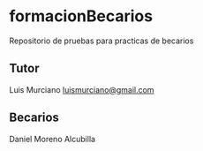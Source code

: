 # formacionBecarios
Repositorio de pruebas para practicas de becarios

## Tutor

Luis Murciano luismurciano@gmail.com

## Becarios
Daniel Moreno Alcubilla

